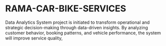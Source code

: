 # RAMA-CAR-BIKE-SERVICES
Data Analytics System project is initiated to transform operational and strategic decision-making through data-driven insights. By analyzing customer behavior, booking patterns, and vehicle performance, the system will improve service quality, 
